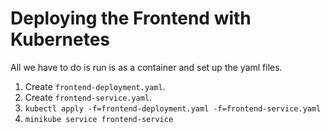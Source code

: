 # Deploying the Frontend with Kubernetes

All we have to do is run is as a container and set up the yaml files.
1. Create `frontend-deployment.yaml`.
2. Create `frontend-service.yaml`.
3. `kubectl apply -f=frontend-deployment.yaml -f=frontend-service.yaml`
4. `minikube service frontend-service`

